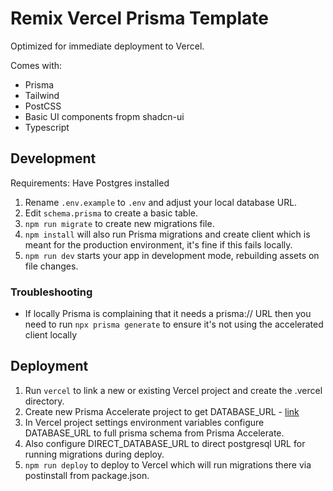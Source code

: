# Remix Vercel Prisma Template

Optimized for immediate deployment to Vercel.

Comes with:

* Prisma
* Tailwind
* PostCSS
* Basic UI components fropm shadcn-ui
* Typescript

## Development

Requirements: Have Postgres installed

1. Rename `.env.example` to `.env` and adjust your local database URL.
2. Edit `schema.prisma` to create a basic table.
3. `npm run migrate` to create new migrations file.
4. `npm install` will also run Prisma migrations and create client which is meant for the production environment, it's fine if this fails locally.
5. `npm run dev` starts your app in development mode, rebuilding assets on file changes.

### Troubleshooting

* If locally Prisma is complaining that it needs a prisma:// URL then you need to run `npx prisma generate` to ensure it's not using the accelerated client locally

## Deployment

1. Run `vercel` to link a new or existing Vercel project and create the .vercel directory.
2. Create new Prisma Accelerate project to get DATABASE_URL - [link](https://www.prisma.io/docs/data-platform/accelerate/getting-started)
3. In Vercel project settings environment variables configure DATABASE_URL to full prisma schema from Prisma Accelerate.
4. Also configure DIRECT_DATABASE_URL to direct postgresql URL for running migrations during deploy.
5. `npm run deploy` to deploy to Vercel which will run migrations there via postinstall from package.json.